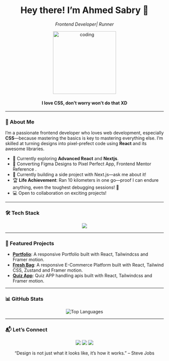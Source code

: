 <h1 align="center">Hey there! I’m Ahmed Sabry 👋</h1>
<p align="center"><em>Frontend Developer| Runner </em></p>
<p align="center">
  <img src= "https://media0.giphy.com/media/v1.Y2lkPTc5MGI3NjExdXpyYzlicWV3YzUxZXVtbm1qczBqbmt5M205N3FzaThla3JzeG5mZyZlcD12MV9pbnRlcm5hbF9naWZfYnlfaWQmY3Q9Zw/13FrpeVH09Zrb2/giphy.gif" width="200" alt="coding">
</p>
<h4 align="center">I love CSS, don't worry won't do that XD</h4>



---

### 🚀 About Me
I’m a passionate frontend developer who loves web development, especially **CSS**—because mastering the basics is key to mastering everything else. I’m skilled at turning designs into pixel-prefect code using **React** and its awesome libraries.

- 🌱 Currently exploring **Advanced React** and **Nextjs**.
- 🎨 Converting Figma Designs to Pixel Perfect App, Frontend Mentor Reference .
- 🚀 Currently building a side project with Next.js—ask me about it!
- 🏆 **Life Achievement**: Ran 10 kilometers in one go—proof I can endure anything, even the toughest debugging sessions! 🏃
- 💻 Open to collaboration on exciting projects!

---

### 🛠️ Tech Stack
<p align="center">
  <img src="https://skillicons.dev/icons?i=html,css,js,typescript,react,tailwind,bootstrap,git,redux" />
</p>

---

### 🌟 Featured Projects
- **[Portfolio](https://github.com/AhmedSabrye/Ahmed-Sabry-Portfolio)**: A responsive Portfolio built with React, Tailwindcss and Framer motion.
- **[Fresh Bag](https://github.com/AhmedSabrye/E-Commerce-Route)**: A responsive E-Commerce Platform built with React, Tailwind CSS, Zustand and Framer motion.
- **[Quiz App](https://github.com/AhmedSabrye/Quiz-App-React-)**: Quiz APP handling apis built with React, Tailwindcss and Framer motion.

---


### 📊 GitHub Stats
<p align="center">
  <!--<img src="https://github-readme-stats.vercel.app/api?username=ahmedsabrye&show_icons=true&theme=dracula" alt="GitHub Stats" />-->
  <img src="https://github-readme-stats.vercel.app/api/top-langs/?username=ahmedsabrye&layout=compact&theme=dracula" alt="Top Languages" />
</p>


---

### 📬 Let’s Connect
<p align="center">
  <a href="https://www.linkedin.com/in/ahmed-sabry-4b4209318/"><img src="https://skillicons.dev/icons?i=linkedin" /></a>
  <!--<a href="https://twitter.com/[your-twitter]"><img src="https://skillicons.dev/icons?i=twitter" /></a>-->
  <a href="mailto:ahmedsabry.fr@gmail.com"><img src="https://skillicons.dev/icons?i=gmail" /></a>
  <a href="https://x.com/AhmedSabryFr"><img src="https://skillicons.dev/icons?i=twitter" /></a>
</p>

<p align="center">“Design is not just what it looks like, it’s how it works.” – Steve Jobs</p>
